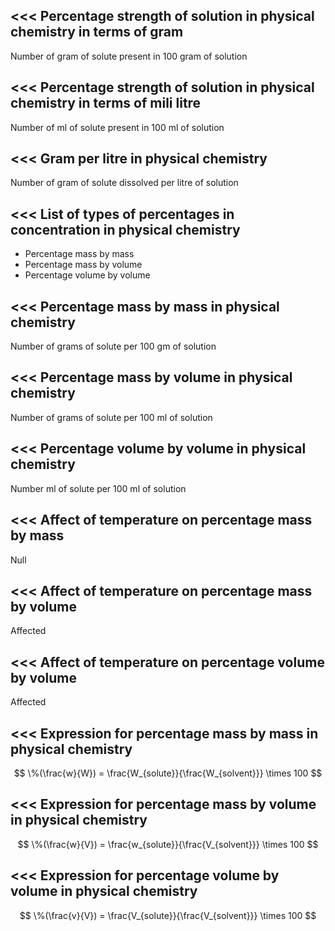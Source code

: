 <<<
 Percentage strength of solution in physical chemistry in terms of gram
---

Number of gram of solute present in 100 gram of solution

>>> 
<<<
 Percentage strength of solution in physical chemistry in terms of mili litre
---

Number of ml of solute present in 100 ml of solution

>>> 
<<<
 Gram per litre in physical chemistry
---

Number of gram of solute dissolved per litre of solution

>>> 
<<<
 List of types of percentages in concentration in physical chemistry
---

- Percentage mass by mass
- Percentage mass by volume
- Percentage volume by volume

>>> 
<<<
 Percentage mass by mass in physical chemistry
---

Number of grams of solute per 100 gm of solution

>>> 
<<<
 Percentage mass by volume in physical chemistry
---

Number of grams of solute per 100 ml  of solution

>>> 
<<<
 Percentage volume by volume in physical chemistry 
---

Number ml of solute per 100 ml of solution


>>> 
<<<
 Affect of temperature on percentage mass by mass
---

Null

>>> 
<<<
 Affect of temperature on percentage mass by volume
---

Affected

>>> 
<<<
 Affect of temperature on percentage volume by volume 
---

Affected


>>> 
<<<
 Expression for percentage mass by mass in physical chemistry
---


$$ \%(\frac{w}{W}) = \frac{W_{solute}}{\frac{W_{solvent}}} \times 100 $$ 

>>> 
<<<
 Expression for percentage  mass by volume in physical chemistry
---


$$ \%(\frac{w}{V}) = \frac{w_{solute}}{\frac{V_{solvent}}} \times 100 $$ 




>>> 
<<<
 Expression for percentage volume by volume in physical chemistry
---

$$ \%(\frac{v}{V}) = \frac{V_{solute}}{\frac{V_{solvent}}} \times 100 $$ 





>>> 
